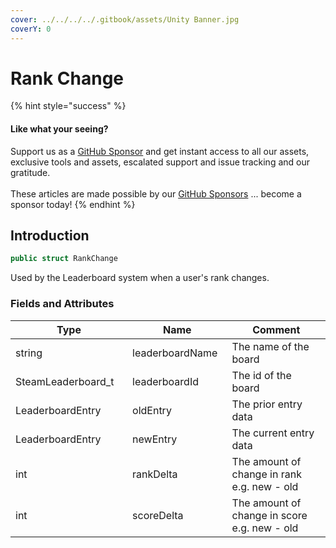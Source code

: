 ```yaml
---
cover: ../../../../.gitbook/assets/Unity Banner.jpg
coverY: 0
---
```


# Rank Change

{% hint style="success" %}
#### Like what your seeing?

Support us as a [GitHub Sponsor](../../../../become-a-sponsor/) and get instant access to all our assets, exclusive tools and assets, escalated support and issue tracking and our gratitude.\
\
These articles are made possible by our [GitHub Sponsors](../../../../become-a-sponsor/) ... become a sponsor today!
{% endhint %}

## Introduction

```csharp
public struct RankChange
```

Used by the Leaderboard system when a user's rank changes.

### Fields and Attributes

<table><thead><tr><th width="220.30993726870204">Type</th><th width="169.82668241105068">Name</th><th width="375.82373346952215">Comment</th></tr></thead><tbody><tr><td>string</td><td>leaderboardName</td><td>The name of the board</td></tr><tr><td>SteamLeaderboard_t</td><td>leaderboardId</td><td>The id of the board</td></tr><tr><td>LeaderboardEntry</td><td>oldEntry</td><td>The prior entry data</td></tr><tr><td>LeaderboardEntry</td><td>newEntry</td><td>The current entry data</td></tr><tr><td>int</td><td>rankDelta</td><td>The amount of change in rank e.g. new - old</td></tr><tr><td>int</td><td>scoreDelta</td><td>The amount of change in score e.g. new - old</td></tr></tbody></table>

